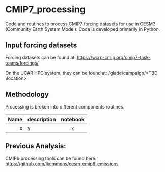 # CMIP7_processing
Code and routines to process CMIP7 forcing datasets for use in CESM3 (Community Earth System Model). Code is developed primarily in Python.

## Input forcing datasets
Forcing datasets can be found at: https://wcrp-cmip.org/cmip7-task-teams/forcings/ 

On the UCAR HPC system, they can be found at:
/glade/campaign/<TBD \location>

## Methodology
Processing is broken into different components routines.

| Name | description | notebook |
|---------:|:------------|:----:|
| x | y  |  z |


## Previous Analysis:
CMIP6 processing tools can be found here: https://github.com/lkemmons/cesm-cmip6-emissions
